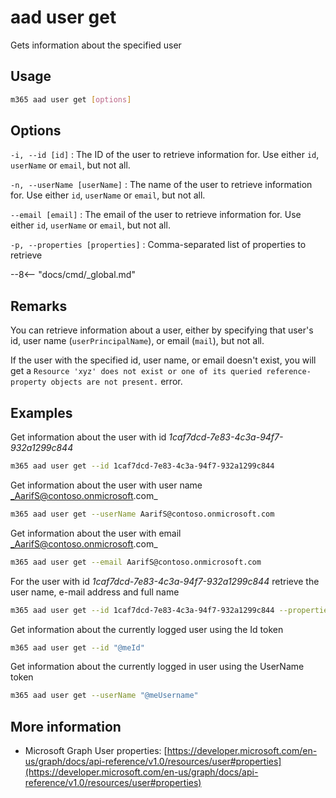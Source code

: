 # aad user get

Gets information about the specified user

## Usage

```sh
m365 aad user get [options]
```

## Options

`-i, --id [id]`
: The ID of the user to retrieve information for. Use either `id`, `userName` or `email`, but not all.

`-n, --userName [userName]`
: The name of the user to retrieve information for. Use either `id`, `userName` or `email`, but not all.

`--email [email]`
: The email of the user to retrieve information for. Use either `id`, `userName` or `email`, but not all.

`-p, --properties [properties]`
: Comma-separated list of properties to retrieve

--8<-- "docs/cmd/_global.md"

## Remarks

You can retrieve information about a user, either by specifying that user's id, user name (`userPrincipalName`), or email (`mail`), but not all.

If the user with the specified id, user name, or email doesn't exist, you will get a `Resource 'xyz' does not exist or one of its queried reference-property objects are not present.` error.

## Examples

Get information about the user with id _1caf7dcd-7e83-4c3a-94f7-932a1299c844_

```sh
m365 aad user get --id 1caf7dcd-7e83-4c3a-94f7-932a1299c844
```

Get information about the user with user name _AarifS@contoso.onmicrosoft.com_

```sh
m365 aad user get --userName AarifS@contoso.onmicrosoft.com
```

Get information about the user with email _AarifS@contoso.onmicrosoft.com_

```sh
m365 aad user get --email AarifS@contoso.onmicrosoft.com
```

For the user with id _1caf7dcd-7e83-4c3a-94f7-932a1299c844_ retrieve the user name, e-mail address and full name

```sh
m365 aad user get --id 1caf7dcd-7e83-4c3a-94f7-932a1299c844 --properties "userPrincipalName,mail,displayName"
```

Get information about the currently logged user using the Id token

```sh
m365 aad user get --id "@meId"
```

Get information about the currently logged in user using the UserName token

```sh
m365 aad user get --userName "@meUsername"
```

## More information

- Microsoft Graph User properties: [https://developer.microsoft.com/en-us/graph/docs/api-reference/v1.0/resources/user#properties](https://developer.microsoft.com/en-us/graph/docs/api-reference/v1.0/resources/user#properties)
